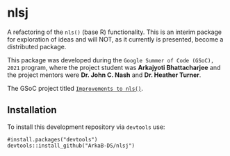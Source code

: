 # nlsj

A refactoring of the `nls()` (base R) functionality. 
This is an interim package for exploration of ideas and will NOT, as it currently is presented, become a distributed package.

This package was developed during the `Google Summer of Code (GSoC), 2021` program, where the project student was **Arkajyoti Bhattacharjee** and the project mentors were **Dr. John C. Nash** and **Dr. Heather Turner**.

The GSoC project titled [`Improvements to nls()`](https://github.com/ArkaB-DS/GSOC21-improveNLS). 

## Installation
To install this development repository via `devtools` use:

```
#install.packages("devtools")
devtools::install_github("ArkaB-DS/nlsj")
```
